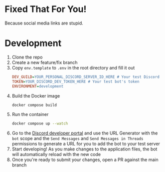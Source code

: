 # Fixed That For You!
Because social media links are stupid.

# Development
1. Clone the repo
2. Create a new feature/fix branch
3. Copy `env.template` to `.env` in the root directory and fill it out
    ```ini
    DEV_GUILD=YOUR_PERSONAL_DISCORD_SERVER_ID_HERE # Your test Discord server's ID
    TOKEN=YOUR_DISCORD_DEV_TOKEN_HERE # Your test bot's token
    ENVIRONMENT=development
    ```
4. Build the Docker image
    ```bash
    docker compose build
    ```
5. Run the container
    ```bash
    docker compose up --watch
    ```
6. Go to the [Discord developer portal](https://discord.com/developers/applications) and use the URL Generator with the `bot` scope and the `Send Messages` and `Send Messages in Threads` permissions to generate a URL for you to add the bot to your test server
7. Start developing! As you make changes to the application files, the bot will automatically reload with the new code
7. Once you're ready to submit your changes, open a PR against the main branch